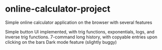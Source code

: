 # online-calculator-project

Simple online calculator application on the browser with several features

Simple button UI implemented, with trig functions, exponentials, logs, and inverse trig functions.
7-command long history, with copyable entries upon clicking on the bars
Dark mode feature (slightly buggy)
